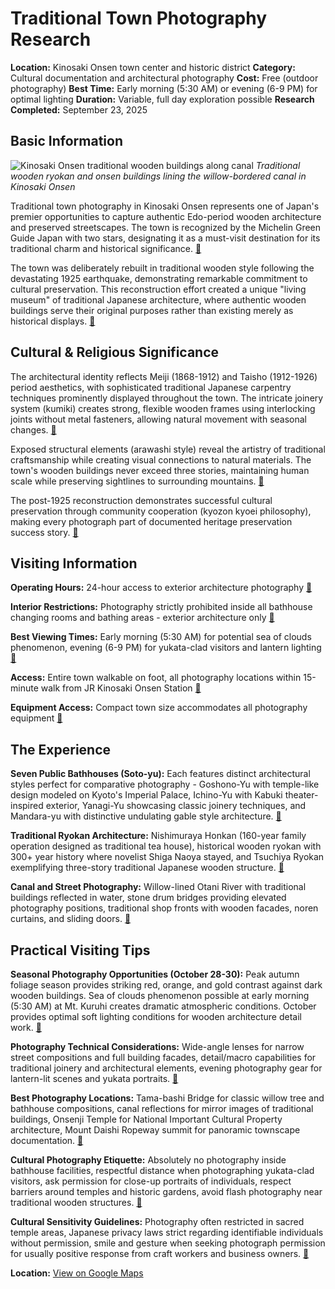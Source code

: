 # Traditional Town Photography Research

**Location:** Kinosaki Onsen town center and historic district
**Category:** Cultural documentation and architectural photography
**Cost:** Free (outdoor photography)
**Best Time:** Early morning (5:30 AM) or evening (6-9 PM) for optimal lighting
**Duration:** Variable, full day exploration possible
**Research Completed:** September 23, 2025

## Basic Information

![Kinosaki Onsen traditional wooden buildings along canal](https://upload.wikimedia.org/wikipedia/commons/6/65/Kinosaki_onsen02_1920.jpg)
*Traditional wooden ryokan and onsen buildings lining the willow-bordered canal in Kinosaki Onsen*

Traditional town photography in Kinosaki Onsen represents one of Japan's premier opportunities to capture authentic Edo-period wooden architecture and preserved streetscapes. The town is recognized by the Michelin Green Guide Japan with two stars, designating it as a must-visit destination for its traditional charm and historical significance. [🔗](https://www.japan-guide.com/e/e3525.html)

The town was deliberately rebuilt in traditional wooden style following the devastating 1925 earthquake, demonstrating remarkable commitment to cultural preservation. This reconstruction effort created a unique "living museum" of traditional Japanese architecture, where authentic wooden buildings serve their original purposes rather than existing merely as historical displays. [🔗](https://article.bespes-jt.com/en/article/kinosaki-onsen)

## Cultural & Religious Significance

The architectural identity reflects Meiji (1868-1912) and Taisho (1912-1926) period aesthetics, with sophisticated traditional Japanese carpentry techniques prominently displayed throughout the town. The intricate joinery system (kumiki) creates strong, flexible wooden frames using interlocking joints without metal fasteners, allowing natural movement with seasonal changes. [🔗](https://article.bespes-jt.com/en/article/kinosaki-onsen)

Exposed structural elements (arawashi style) reveal the artistry of traditional craftsmanship while creating visual connections to natural materials. The town's wooden buildings never exceed three stories, maintaining human scale while preserving sightlines to surrounding mountains. [🔗](https://www.insidekyoto.com/kinosaki-onsen-guide-and-map)

The post-1925 reconstruction demonstrates successful cultural preservation through community cooperation (kyozon kyoei philosophy), making every photograph part of documented heritage preservation success story. [🔗](https://article.bespes-jt.com/en/article/kinosaki-onsen)

## Visiting Information

**Operating Hours:** 24-hour access to exterior architecture photography [🔗](https://www.japan-guide.com/e/e3525.html)

**Interior Restrictions:** Photography strictly prohibited inside all bathhouse changing rooms and bathing areas - exterior architecture only [🔗](https://www.neverendingvoyage.com/kinosaki-onsen-japan/)

**Best Viewing Times:** Early morning (5:30 AM) for potential sea of clouds phenomenon, evening (6-9 PM) for yukata-clad visitors and lantern lighting [🔗](https://visitkinosaki.com/)

**Access:** Entire town walkable on foot, all photography locations within 15-minute walk from JR Kinosaki Onsen Station [🔗](https://www.japan-guide.com/e/e3525.html)

**Equipment Access:** Compact town size accommodates all photography equipment [🔗](https://www.japan-guide.com/e/e3525.html)

## The Experience

**Seven Public Bathhouses (Soto-yu):** Each features distinct architectural styles perfect for comparative photography - Goshono-Yu with temple-like design modeled on Kyoto's Imperial Palace, Ichino-Yu with Kabuki theater-inspired exterior, Yanagi-Yu showcasing classic joinery techniques, and Mandara-yu with distinctive undulating gable style architecture. [🔗](https://visitkinosaki.com/)

**Traditional Ryokan Architecture:** Nishimuraya Honkan (160-year family operation designed as traditional tea house), historical wooden ryokan with 300+ year history where novelist Shiga Naoya stayed, and Tsuchiya Ryokan exemplifying three-story traditional Japanese wooden structure. [🔗](https://visitkinosaki.com/)

**Canal and Street Photography:** Willow-lined Otani River with traditional buildings reflected in water, stone drum bridges providing elevated photography positions, traditional shop fronts with wooden facades, noren curtains, and sliding doors. [🔗](https://www.japan-guide.com/e/e3525.html)

## Practical Visiting Tips

**Seasonal Photography Opportunities (October 28-30):** Peak autumn foliage season provides striking red, orange, and gold contrast against dark wooden buildings. Sea of clouds phenomenon possible at early morning (5:30 AM) at Mt. Kuruhi creates dramatic atmospheric conditions. October provides optimal soft lighting conditions for wooden architecture detail work. [🔗](https://visitkinosaki.com/trip-ideas/best-fall-views-around-kinosaki-onsen/)

**Photography Technical Considerations:** Wide-angle lenses for narrow street compositions and full building facades, detail/macro capabilities for traditional joinery and architectural elements, evening photography gear for lantern-lit scenes and yukata portraits. [🔗](https://www.japan-guide.com/e/e3525.html)

**Best Photography Locations:** Tama-bashi Bridge for classic willow tree and bathhouse compositions, canal reflections for mirror images of traditional buildings, Onsenji Temple for National Important Cultural Property architecture, Mount Daishi Ropeway summit for panoramic townscape documentation. [🔗](https://www.japan-guide.com/e/e3525.html)

**Cultural Photography Etiquette:** Absolutely no photography inside bathhouse facilities, respectful distance when photographing yukata-clad visitors, ask permission for close-up portraits of individuals, respect barriers around temples and historic gardens, avoid flash photography near traditional wooden structures. [🔗](https://www.japan.travel/en/responsible-travel-guide/features/responsible-photography/)

**Cultural Sensitivity Guidelines:** Photography often restricted in sacred temple areas, Japanese privacy laws strict regarding identifiable individuals without permission, smile and gesture when seeking photograph permission for usually positive response from craft workers and business owners. [🔗](https://www.japan.travel/en/responsible-travel-guide/features/responsible-photography/)

**Location:** [View on Google Maps](https://maps.google.com/maps?q=35.627500,134.810000)